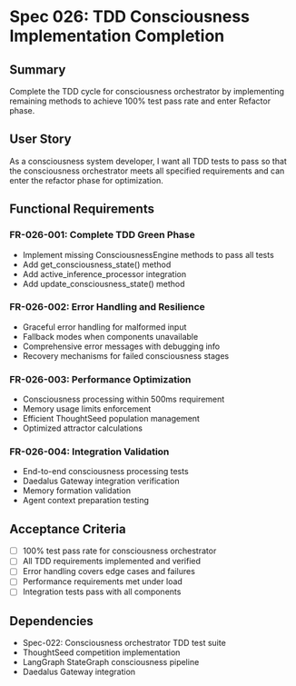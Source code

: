 # Spec 026: TDD Consciousness Implementation Completion

## Summary
Complete the TDD cycle for consciousness orchestrator by implementing remaining methods to achieve 100% test pass rate and enter Refactor phase.

## User Story
As a consciousness system developer, I want all TDD tests to pass so that the consciousness orchestrator meets all specified requirements and can enter the refactor phase for optimization.

## Functional Requirements

### FR-026-001: Complete TDD Green Phase
- Implement missing ConsciousnessEngine methods to pass all tests
- Add get_consciousness_state() method
- Add active_inference_processor integration
- Add update_consciousness_state() method

### FR-026-002: Error Handling and Resilience
- Graceful error handling for malformed input
- Fallback modes when components unavailable
- Comprehensive error messages with debugging info
- Recovery mechanisms for failed consciousness stages

### FR-026-003: Performance Optimization
- Consciousness processing within 500ms requirement
- Memory usage limits enforcement
- Efficient ThoughtSeed population management
- Optimized attractor calculations

### FR-026-004: Integration Validation
- End-to-end consciousness processing tests
- Daedalus Gateway integration verification
- Memory formation validation
- Agent context preparation testing

## Acceptance Criteria
- [ ] 100% test pass rate for consciousness orchestrator
- [ ] All TDD requirements implemented and verified
- [ ] Error handling covers edge cases and failures
- [ ] Performance requirements met under load
- [ ] Integration tests pass with all components

## Dependencies
- Spec-022: Consciousness orchestrator TDD test suite
- ThoughtSeed competition implementation
- LangGraph StateGraph consciousness pipeline
- Daedalus Gateway integration